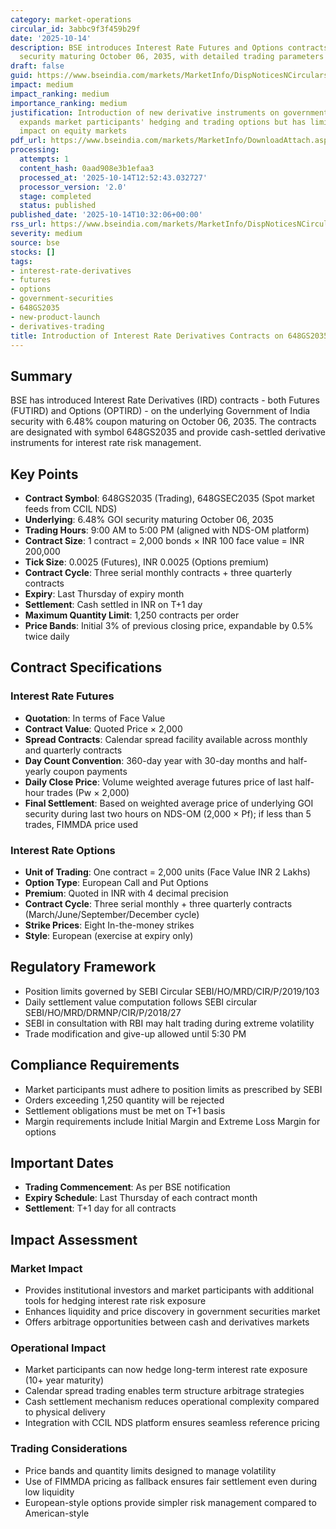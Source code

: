```yaml
---
category: market-operations
circular_id: 3abbc9f3f459b29f
date: '2025-10-14'
description: BSE introduces Interest Rate Futures and Options contracts on 6.48% GOI
  security maturing October 06, 2035, with detailed trading parameters and specifications.
draft: false
guid: https://www.bseindia.com/markets/MarketInfo/DispNoticesNCirculars.aspx?Noticeid={179A3A61-F354-4A55-BFF2-FAF026702A14}&noticeno=20251014-14&dt=10/14/2025&icount=14&totcount=34&flag=0
impact: medium
impact_ranking: medium
importance_ranking: medium
justification: Introduction of new derivative instruments on government securities
  expands market participants' hedging and trading options but has limited direct
  impact on equity markets
pdf_url: https://www.bseindia.com/markets/MarketInfo/DownloadAttach.aspx?id=20251014-14&attachedId=3789031b-bc43-4a13-90fc-95660803faef
processing:
  attempts: 1
  content_hash: 0aad908e3b1efaa3
  processed_at: '2025-10-14T12:52:43.032727'
  processor_version: '2.0'
  stage: completed
  status: published
published_date: '2025-10-14T10:32:06+00:00'
rss_url: https://www.bseindia.com/markets/MarketInfo/DispNoticesNCirculars.aspx?Noticeid={179A3A61-F354-4A55-BFF2-FAF026702A14}&noticeno=20251014-14&dt=10/14/2025&icount=14&totcount=34&flag=0
severity: medium
source: bse
stocks: []
tags:
- interest-rate-derivatives
- futures
- options
- government-securities
- 648GS2035
- new-product-launch
- derivatives-trading
title: Introduction of Interest Rate Derivatives Contracts on 648GS2035
---
```


## Summary

BSE has introduced Interest Rate Derivatives (IRD) contracts - both Futures (FUTIRD) and Options (OPTIRD) - on the underlying Government of India security with 6.48% coupon maturing on October 06, 2035. The contracts are designated with symbol 648GS2035 and provide cash-settled derivative instruments for interest rate risk management.

## Key Points

- **Contract Symbol**: 648GS2035 (Trading), 648GSEC2035 (Spot market feeds from CCIL NDS)
- **Underlying**: 6.48% GOI security maturing October 06, 2035
- **Trading Hours**: 9:00 AM to 5:00 PM (aligned with NDS-OM platform)
- **Contract Size**: 1 contract = 2,000 bonds × INR 100 face value = INR 200,000
- **Tick Size**: 0.0025 (Futures), INR 0.0025 (Options premium)
- **Contract Cycle**: Three serial monthly contracts + three quarterly contracts
- **Expiry**: Last Thursday of expiry month
- **Settlement**: Cash settled in INR on T+1 day
- **Maximum Quantity Limit**: 1,250 contracts per order
- **Price Bands**: Initial 3% of previous closing price, expandable by 0.5% twice daily

## Contract Specifications

### Interest Rate Futures

- **Quotation**: In terms of Face Value
- **Contract Value**: Quoted Price × 2,000
- **Spread Contracts**: Calendar spread facility available across monthly and quarterly contracts
- **Day Count Convention**: 360-day year with 30-day months and half-yearly coupon payments
- **Daily Close Price**: Volume weighted average futures price of last half-hour trades (Pw × 2,000)
- **Final Settlement**: Based on weighted average price of underlying GOI security during last two hours on NDS-OM (2,000 × Pf); if less than 5 trades, FIMMDA price used

### Interest Rate Options

- **Unit of Trading**: One contract = 2,000 units (Face Value INR 2 Lakhs)
- **Option Type**: European Call and Put Options
- **Premium**: Quoted in INR with 4 decimal precision
- **Contract Cycle**: Three serial monthly + three quarterly contracts (March/June/September/December cycle)
- **Strike Prices**: Eight In-the-money strikes
- **Style**: European (exercise at expiry only)

## Regulatory Framework

- Position limits governed by SEBI Circular SEBI/HO/MRD/CIR/P/2019/103
- Daily settlement value computation follows SEBI circular SEBI/HO/MRD/DRMNP/CIR/P/2018/27
- SEBI in consultation with RBI may halt trading during extreme volatility
- Trade modification and give-up allowed until 5:30 PM

## Compliance Requirements

- Market participants must adhere to position limits as prescribed by SEBI
- Orders exceeding 1,250 quantity will be rejected
- Settlement obligations must be met on T+1 basis
- Margin requirements include Initial Margin and Extreme Loss Margin for options

## Important Dates

- **Trading Commencement**: As per BSE notification
- **Expiry Schedule**: Last Thursday of each contract month
- **Settlement**: T+1 day for all contracts

## Impact Assessment

### Market Impact

- Provides institutional investors and market participants with additional tools for hedging interest rate risk exposure
- Enhances liquidity and price discovery in government securities market
- Offers arbitrage opportunities between cash and derivatives markets

### Operational Impact

- Market participants can now hedge long-term interest rate exposure (10+ year maturity)
- Calendar spread trading enables term structure arbitrage strategies
- Cash settlement mechanism reduces operational complexity compared to physical delivery
- Integration with CCIL NDS platform ensures seamless reference pricing

### Trading Considerations

- Price bands and quantity limits designed to manage volatility
- Use of FIMMDA pricing as fallback ensures fair settlement even during low liquidity
- European-style options provide simpler risk management compared to American-style